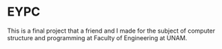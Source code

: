 # EYPC
This is a final project that a friend and I made for the subject of computer structure and programming at Faculty of Engineering at UNAM.
